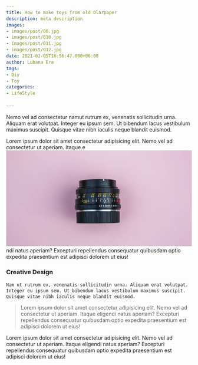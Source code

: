 ```yaml
---
title: How to make toys from old Olarpaper
description: meta description
images:
- images/post/06.jpg
- images/post/010.jpg
- images/post/011.jpg
- images/post/012.jpg
date: 2021-02-05T16:56:47.000+06:00
author: Lubana Era
tags:
- Diy
- Toy
categories:
- LifeStyle

---
```

Nemo vel ad consectetur namut rutrum ex, venenatis sollicitudin urna. Aliquam erat volutpat. Integer eu ipsum sem. Ut bibendum lacus vestibulum maximus suscipit. Quisque vitae nibh iaculis neque blandit euismod.

Lorem ipsum dolor sit amet consectetur adipisicing elit. Nemo vel ad consectetur ut aperiam. Itaque e![](assets/images/post/07.jpg)ndi natus aperiam? Excepturi repellendus consequatur quibusdam optio expedita praesentium est adipisci dolorem ut eius!

### Creative Design

    Nam ut rutrum ex, venenatis sollicitudin urna. Aliquam erat volutpat. Integer eu ipsum sem. Ut bibendum lacus vestibulum maximus suscipit. Quisque vitae nibh iaculis neque blandit euismod.

> Lorem ipsum dolor sit amet consectetur adipisicing elit. Nemo vel ad consectetur ut aperiam. Itaque eligendi natus aperiam? Excepturi repellendus consequatur quibusdam optio expedita praesentium est adipisci dolorem ut eius!

Lorem ipsum dolor sit amet consectetur adipisicing elit. Nemo vel ad consectetur ut aperiam. Itaque eligendi natus aperiam? Excepturi repellendus consequatur quibusdam optio expedita praesentium est adipisci dolorem ut eius!